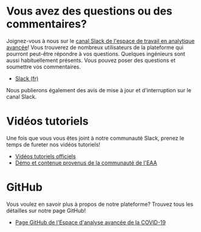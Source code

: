 # Vous avez des questions ou des commentaires?

Joignez-vous à nous sur le
[canal Slack de l'espace de travail en analytique avancée](https://statcan-aaw.slack.com)!
Vous trouverez de nombreux utilisateurs de la plateforme qui pourront peut-être
répondre à vos questions. Quelques ingénieurs sont aussi habituellement
présents. Vous pouvez poser des questions et soumettre vos commentaires.

- [Slack (fr)](https://statcan-eaa.slack.com)

Nous publierons également des avis de mise à jour et d'interruption sur le canal
Slack.

# Vidéos tutoriels

Une fois que vous vous êtes joint à notre communauté Slack, prenez le temps de
fureter nos vidéos tutoriels!

- [Vidéos tutoriels officiels](https://www.youtube.com/playlist?list=PL1zlA2D7AHui7seM5xnPulxJjbJLlAcoh)
- [Démo et contenue provenus de la communauté de l'EAA](https://www.youtube.com/playlist?list=PL1zlA2D7AHuhP0lKbcaD_0KEYUqs1Qrgj)

# GitHub

Vous voulez en savoir plus à propos de notre plateforme? Trouvez tous les
détailles sur notre page GitHub!

- [Page GitHub de l'Espace d'analyse avancée de la COVID-19](https://github.com/StatCan/daaas)
